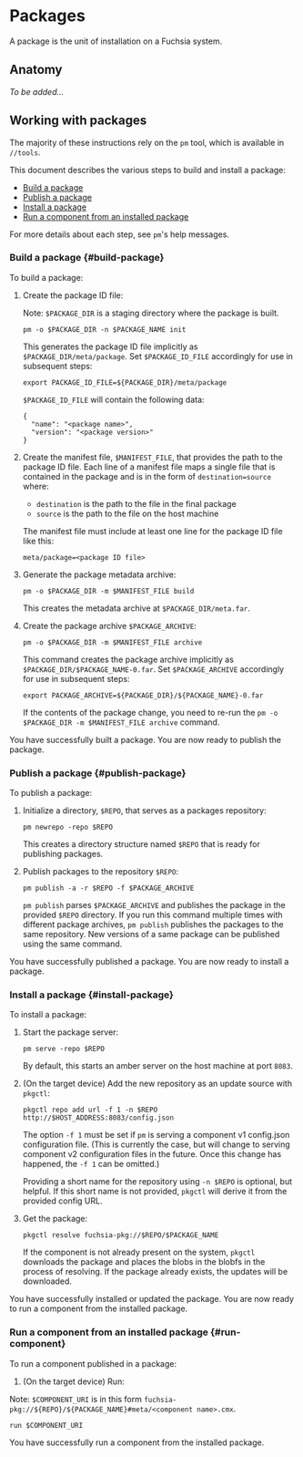 # Packages

A package is the unit of installation on a Fuchsia system.

## Anatomy

_To be added..._

## Working with packages

The majority of these instructions rely on the `pm` tool, which is available
in `//tools`.

This document describes the various steps to build and install a package:

* [Build a package](#build-package)
* [Publish a package](#publish-package)
* [Install a package](#install-package)
* [Run a component from an installed package](#run-component)

For more details about each step, see `pm`'s help messages.

### Build a package {#build-package}

To build a package:

1. Create the package ID file:

   Note: `$PACKAGE_DIR` is a staging directory where the package
   is built.

   ```
   pm -o $PACKAGE_DIR -n $PACKAGE_NAME init
   ```

   This generates the package ID file implicitly as
   `$PACKAGE_DIR/meta/package`.  Set `$PACKAGE_ID_FILE` accordingly
   for use in subsequent steps:

   ```
   export PACKAGE_ID_FILE=${PACKAGE_DIR}/meta/package
   ```

   `$PACKAGE_ID_FILE` will contain the following data:

   ```
   {
     "name": "<package name>",
     "version": "<package version>"
   }
   ```

2. Create the manifest file, `$MANIFEST_FILE`, that provides the path to
   the package ID file.  Each line of a manifest file maps a single file that
   is contained in the package and is in the form of `destination=source` where:

   * `destination` is the path to the file in the final package
   * `source` is the path to the file on the host machine

   The manifest file must include at least one line for the package ID file like
   this:

   ```
   meta/package=<package ID file>
   ```

3. Generate the package metadata archive:

   ```
   pm -o $PACKAGE_DIR -m $MANIFEST_FILE build
   ```

   This creates the metadata archive at `$PACKAGE_DIR/meta.far`.

4. Create the package archive `$PACKAGE_ARCHIVE`:

   ```
   pm -o $PACKAGE_DIR -m $MANIFEST_FILE archive
   ```

   This command creates the package archive implicitly as
   `$PACKAGE_DIR/$PACKAGE_NAME-0.far`.  Set `$PACKAGE_ARCHIVE` accordingly
   for use in subsequent steps:

   ```
   export PACKAGE_ARCHIVE=${PACKAGE_DIR}/${PACKAGE_NAME}-0.far
   ```

   If the contents of the package change, you need to re-run the
   `pm -o $PACKAGE_DIR -m $MANIFEST_FILE archive` command.

You have successfully built a package. You are now ready to publish the package.

### Publish a package {#publish-package}

To publish a package:

1. Initialize a directory, `$REPO`, that serves as a packages repository:

   ```
   pm newrepo -repo $REPO
   ```

   This creates a directory structure named `$REPO` that is ready for
   publishing packages.

2. Publish packages to the repository `$REPO`:

   ```
   pm publish -a -r $REPO -f $PACKAGE_ARCHIVE
   ```

   `pm publish` parses `$PACKAGE_ARCHIVE` and publishes the package in the
   provided `$REPO` directory. If you run this command multiple times with
   different package archives, `pm publish` publishes the packages to the same
   repository. New versions of a same package can be published using the same
   command.

You have successfully published a package. You are now ready to install a
package.

### Install a package {#install-package}

To install a package:

1. Start the package server:

   ```
   pm serve -repo $REPO
   ```

   By default, this starts an amber server on the host machine at port `8083`.

2. (On the target device) Add the new repository as an update source with
   `pkgctl`:

   ```
   pkgctl repo add url -f 1 -n $REPO http://$HOST_ADDRESS:8083/config.json
   ```

   The option `-f 1` must be set if `pm` is serving a component v1 config.json
   configuration file. (This is currently the case, but will change to serving
   component v2 configuration files in the future. Once this change has
   happened, the `-f 1` can be omitted.)

   Providing a short name for the repository using `-n $REPO` is optional, but
   helpful. If this short name is not provided, `pkgctl` will derive it from
   the provided config URL.

3. Get the package:

   ```
   pkgctl resolve fuchsia-pkg://$REPO/$PACKAGE_NAME
   ```

   If the component is not already present on the system, `pkgctl` downloads the
   package and places the blobs in the blobfs in the process of resolving. If
   the package already exists, the updates will be downloaded.

You have successfully installed or updated the package. You are now ready to
run a component from the installed package.

### Run a component from an installed package {#run-component}

To run a component published in a package:

1. (On the target device) Run:

  Note: `$COMPONENT_URI` is in this form
  `fuchsia-pkg://${REPO}/${PACKAGE_NAME}#meta/<component name>.cmx`.

  ```
  run $COMPONENT_URI
  ```

You have successfully run a component from the installed package.

